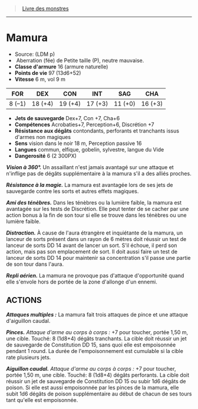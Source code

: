 ﻿> [Livre des monstres](tome_of_beasts.md)

---

# Mamura

- Source: (LDM p)
-  Aberration (fée) de Petite taille (P), neutre mauvaise.
- **Classe d'armure** 16 (armure naturelle)
- **Points de vie** 97 (13d6+52)
- **Vitesse** 6 m, vol 9 m

|FOR|DEX|CON|INT|SAG|CHA|
|---|---|---|---|---|---|
|8 (–1)|18 (+4)|19 (+4)|17 (+3)|11 (+0)|16 (+3)|

- **Jets de sauvegarde** Dex+7, Con +7, Cha+6
- **Compétences** Acrobaties+7, Perception+6, Discrétion +7
- **Résistance aux dégâts** contondants, perforants et tranchants issus d'armes non magiques
- **Sens** vision dans le noir 18 m, Perception passive 16
- **Langues** commun, elfique, gobelin, sylvestre, langue du Vide
- **Dangerosité** 6 (2 300PX)

**_Vision à 360°._** Un assaillant n'est jamais avantagé sur une attaque et n'inflige pas de dégâts supplémentaire à la mamura s'il a des alliés proches.

**_Résistance à la magie._** La mamura est avantagée lors de ses jets de sauvegarde contre les sorts et autres effets magiques.

**_Ami des ténèbres._** Dans les ténèbres ou la lumière faible, la mamura est avantagée sur les tests de Discrétion. Elle peut tenter de se cacher par une action bonus à la fin de son tour si elle se trouve dans les ténèbres ou une lumière faible.

**_Distraction._** À cause de l'aura étrangère et inquiétante de la mamura, un lanceur de sorts présent dans un rayon de 6 mètres doit réussir un test de lanceur de sorts DD 14 avant de lancer un sort. S'il échoue, il perd son action, mais pas son emplacement de sort. Il doit aussi faire un test de lanceur de sorts DD 14 pour maintenir sa concentration s'il passe une partie de son tour dans l'aura.

**_Repli aérien._** La mamura ne provoque pas d'attaque d'opportunité quand elle s'envole hors de portée de la zone d'allonge d'un ennemi.

## ACTIONS

**_Attaques multiples :_** La mamura fait trois attaques de pince et une attaque d'aiguillon caudal.

**_Pinces._** _Attaque d'arme au corps à corps :_ +7 pour toucher, portée 1,50 m, une cible. Touché: 8 (1d8+4) dégâts tranchants. La cible doit réussir un jet de sauvegarde de Constitution DD 15, sans quoi elle est empoisonnée pendant 1 round. La durée de l'empoisonnement est cumulable si la cible rate plusieurs jets.

**_Aiguillon caudal._** _Attaque d'arme au corps à corps :_ +7 pour toucher, portée 1,50 m, une cible. Touché: 8 (1d8+4) dégâts perforants. La cible doit réussir un jet de sauvegarde de Constitution DD 15 ou subir 1d6 dégâts de poison. Si elle est aussi empoisonnée par les pinces de la mamura, elle subit 1d6 dégâts de poison supplémentaire au début de chacun de ses tours tant qu'elle est empoisonnée.


